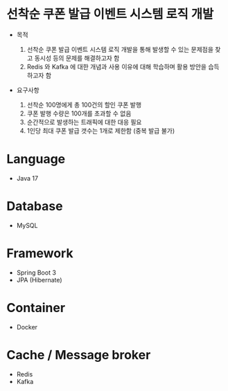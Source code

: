 # 선착순 쿠폰 발급 이벤트 시스템 로직 개발 
 - 목적
   1)  선착순 쿠폰 발급 이벤트 시스템 로직 개발을 통해 발생할 수 있는 문제점을 찾고 동시성 등의 문제를 해결하고자 함
   2)  Redis 와 Kafka 에 대한 개념과 사용 이유에 대해 학습하며 활용 방안을 습득하고자 함
      
 - 요구사항
   1)  선착순 100명에게 총 100건의 할인 쿠폰 발행
   2)  쿠폰 발행 수량은 100개를 초과할 수 없음
   3)  순간적으로 발생하는 트래픽에 대한 대응 필요
   4)  1인당 최대 쿠폰 발급 갯수는 1개로 제한함 (중복 발급 불가)
      
# Language
 - Java 17
# Database
 - MySQL
# Framework
 - Spring Boot 3
 - JPA (Hibernate)
# Container
 - Docker
# Cache / Message broker
 - Redis
 - Kafka


